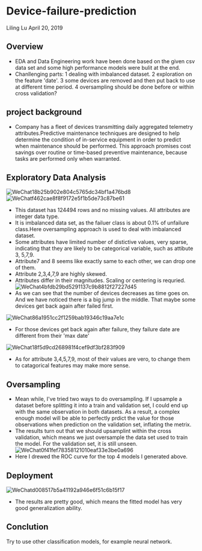# Device-failure-prediction
Liling Lu
April 20, 2019
## Overview
* EDA and Data Engineering work have been done based on the given csv data set and some high performance models were bulit at the end.
* Chanllenging parts: 1 dealing with imbalanced dataset. 2 exploration on the feature 'date'. 3 some devices are removed and then put back to use at different time period. 4 oversampling should be done before or within cross validation?
## project background
* Company has a fleet of devices transmitting daily aggregated telemetry attributes.Predictive maintenance techniques are designed to help determine the condition of in-service  equipment in order to predict when maintenance should be performed. This approach promises cost savings over routine or time-based preventive  maintenance, because tasks are performed only when warranted.
## Exploratory Data Analysis

![WeChat18b25b902e804c5765dc34bf1a476bd8](https://user-images.githubusercontent.com/40584525/56835120-2ded0780-6828-11e9-9a7a-1cb0aba4d1b3.png)
![WeChatf462cae8f8f9172e5f1b5de73c87be61](https://user-images.githubusercontent.com/40584525/56835125-30e7f800-6828-11e9-938c-471d42a15a4c.png)
* This dataset has 124494 rows and no missing values. All attributes are integer data type.
* It is imbalanced data set, as the failuer class is about 0.1% of unfailure class.Here oversampling approach is used to deal with imbalanced dataset.
* Some attributes have limited number of distictive values, very sparse, indicating that they are likely to be categorical variable, such as attibute 3, 5,7,9.
* Attribute7 and 8 seems like exactly same to each other, we can drop one of them.
* Attribute 2,3,4,7,9 are highly skewed.
* Attributes differ in their magnitudes. Scaling or centering is requried.
![WeChat4bfdb29bd5291137c9b8812f27227d45](https://user-images.githubusercontent.com/40584525/56835547-60e3cb00-6829-11e9-832c-cf98064e35af.png)
* As we can see that the  number of devices decreases as time goes on. And we have noticed there is a big jump in the middle. That maybe some devices get back again after failed first.

![WeChat86a1951cc2f1259bab19346c19aa7e1c](https://user-images.githubusercontent.com/40584525/56835953-81f8eb80-682a-11e9-9998-9cb5e3a6ac17.png)

* For those devices get back again after failure, they failure date are different from their 'max date'

![WeChat18f5d9cd268981f4cef9df3bf283f909](https://user-images.githubusercontent.com/40584525/56836286-a1dcdf00-682b-11e9-964c-4adee3267e07.png)

* As for attribute 3,4,5,7,9, most of their values are vero, to change them to catagorical features may make more sense.

## Oversampling
* Mean while, I've tried two ways to do oversampling. If I upsample a dataset before splitting it into a train and validation set, I could end up with the same observation in both datasets. As a result, a complex enough model will be able to perfectly prdict the value for those observations when prediction on the validation set, inflating the metrix.
* The results turn out that we should upsamplint within the cross validation, which means we just oversample the data set used to train the model. For the validation set, it is still unseen.
![WeChat0f41fef78358121010eaf33e3be0a696](https://user-images.githubusercontent.com/40584525/56836325-bf11ad80-682b-11e9-82e2-c7285d6beeef.png)
* Here I drewed the ROC curve for the top 4 models I generated above.
 
 ## Deployment
![WeChatd008517b5a41192a946e6f51c6b15f17](https://user-images.githubusercontent.com/40584525/56856573-813b8480-6912-11e9-8056-ebe49627a9cf.png)

* The results are pretty good, which means the fitted model has very good generalization ability.
## Conclution
 Try to use other classification models, for example neural network.
